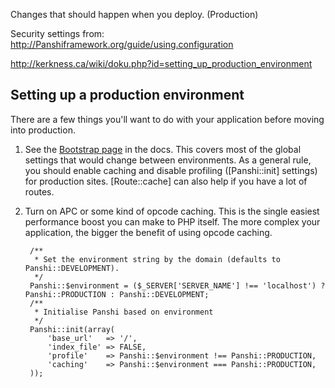 Changes that should happen when you deploy. (Production)

Security settings from: <http://Panshiframework.org/guide/using.configuration>

<http://kerkness.ca/wiki/doku.php?id=setting_up_production_environment>


## Setting up a production environment

There are a few things you'll want to do with your application before moving into production.

1. See the [Bootstrap page](bootstrap) in the docs.
   This covers most of the global settings that would change between environments.
   As a general rule, you should enable caching and disable profiling ([Panshi::init] settings) for production sites.
   [Route::cache] can also help if you have a lot of routes.
2. Turn on APC or some kind of opcode caching.
   This is the single easiest performance boost you can make to PHP itself. The more complex your application, the bigger the benefit of using opcode caching.

		/**
		 * Set the environment string by the domain (defaults to Panshi::DEVELOPMENT).
		 */
		Panshi::$environment = ($_SERVER['SERVER_NAME'] !== 'localhost') ? Panshi::PRODUCTION : Panshi::DEVELOPMENT;
		/**
		 * Initialise Panshi based on environment
		 */
		Panshi::init(array(
			'base_url'   => '/',
			'index_file' => FALSE,
			'profile'    => Panshi::$environment !== Panshi::PRODUCTION,
			'caching'    => Panshi::$environment === Panshi::PRODUCTION,
		));
